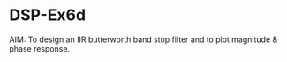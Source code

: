 # DSP-Ex6d
AIM:  To   design   an  IIR butterworth   band stop  filter and to plot magnitude  &amp;  phase  response.
